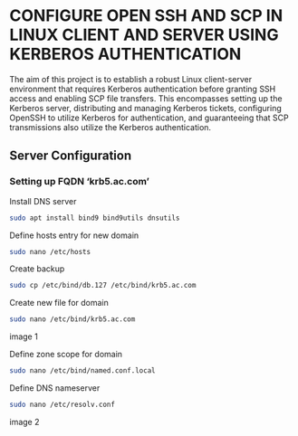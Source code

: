 
# CONFIGURE OPEN SSH AND SCP IN LINUX CLIENT AND SERVER USING KERBEROS AUTHENTICATION

The aim of this project is to establish a robust Linux client-server environment that requires Kerberos authentication before granting SSH access and enabling SCP file transfers. This encompasses setting up the Kerberos server, distributing and managing Kerberos tickets, configuring OpenSSH to utilize Kerberos for authentication, and guaranteeing that SCP transmissions also utilize the Kerberos authentication.

## Server Configuration

### Setting up FQDN ‘krb5.ac.com’

Install DNS server
```bash
sudo apt install bind9 bind9utils dnsutils
```
Define hosts entry for new domain
```bash
sudo nano /etc/hosts
```
Create backup
```bash
sudo cp /etc/bind/db.127 /etc/bind/krb5.ac.com 
```
Create new file for domain
```bash
sudo nano /etc/bind/krb5.ac.com
```
image 1 

Define zone scope for domain
```bash
sudo nano /etc/bind/named.conf.local
```
Define DNS nameserver
```bash
sudo nano /etc/resolv.conf 
```
image 2
